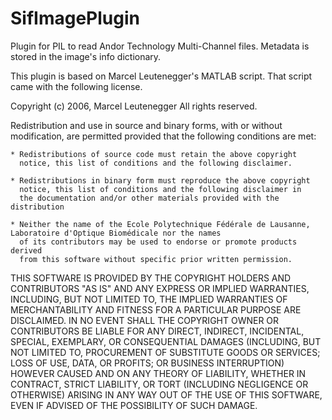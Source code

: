 SifImagePlugin
==============

Plugin for PIL to read Andor Technology Multi-Channel files.  Metadata is stored in the image's info dictionary.

This plugin is based on Marcel Leutenegger's MATLAB script.  That script came with the following license.


Copyright (c) 2006, Marcel Leutenegger
All rights reserved.

Redistribution and use in source and binary forms, with or without 
modification, are permitted provided that the following conditions are 
met:

    * Redistributions of source code must retain the above copyright 
      notice, this list of conditions and the following disclaimer.

    * Redistributions in binary form must reproduce the above copyright 
      notice, this list of conditions and the following disclaimer in 
      the documentation and/or other materials provided with the distribution

    * Neither the name of the Ecole Polytechnique Fédérale de Lausanne, Laboratoire d'Optique Biomédicale nor the names 
      of its contributors may be used to endorse or promote products derived 
      from this software without specific prior written permission.
      
THIS SOFTWARE IS PROVIDED BY THE COPYRIGHT HOLDERS AND CONTRIBUTORS "AS IS" 
AND ANY EXPRESS OR IMPLIED WARRANTIES, INCLUDING, BUT NOT LIMITED TO, THE 
IMPLIED WARRANTIES OF MERCHANTABILITY AND FITNESS FOR A PARTICULAR PURPOSE 
ARE DISCLAIMED. IN NO EVENT SHALL THE COPYRIGHT OWNER OR CONTRIBUTORS BE 
LIABLE FOR ANY DIRECT, INDIRECT, INCIDENTAL, SPECIAL, EXEMPLARY, OR 
CONSEQUENTIAL DAMAGES (INCLUDING, BUT NOT LIMITED TO, PROCUREMENT OF 
SUBSTITUTE GOODS OR SERVICES; LOSS OF USE, DATA, OR PROFITS; OR BUSINESS 
INTERRUPTION) HOWEVER CAUSED AND ON ANY THEORY OF LIABILITY, WHETHER IN 
CONTRACT, STRICT LIABILITY, OR TORT (INCLUDING NEGLIGENCE OR OTHERWISE) 
ARISING IN ANY WAY OUT OF THE USE OF THIS SOFTWARE, EVEN IF ADVISED OF THE 
POSSIBILITY OF SUCH DAMAGE.
